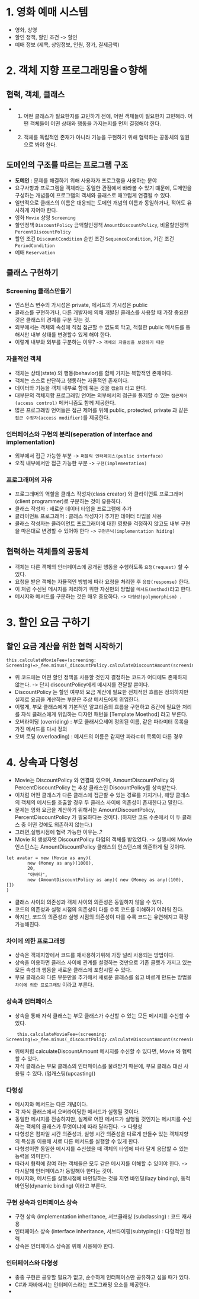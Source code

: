 # 1. 영화 예매 시스템
- 영화, 상영
- 할인 정책, 할인 조건 -> 할인
- 예매 정보 (제목, 상영정보, 인원, 정가, 결제금액)


# 2. 객체 지향 프로그래밍을ㅇ향해
## 협력, 객체, 클래스
- 1. 어떤 클래스가 필요한지를 고민하기 전에, 어떤 객체들이 필요한지 고민해라. 어떤 객체들이 어떤 상태와 행동을 가지는지를 먼저 결정해야 한다.
- 2. 객체를 독립적인 존재가 아니라 기능을 구현하기 위해 협력하는 공동체의 일원으로 봐야 한다. 

## 도메인의 구조를 따르는 프로그램 구조
- **도메인** : 문제를 해결하기 위해 사용자가 프로그램을 사용하는 분야
- 요구사항과 프로그램을 객체라는 동일한 관점에서 바라볼 수 있기 떄문에, 도메인을 구성하는 개념들이 프로그램의 객체와 클래스로 매끄럽게 연결될 수 있다.
- 일반적으로 클래스의 이름은 대응되는 도메인 개념의 이름과 동일하거나, 적어도 유사하게 지어야 한다.
- 영화 `Movie` 상영 `Screening` 
- 할인정책 `DiscountPolicy` 금액할인정책 `AmountDiscountPolicy`, 비율할인정책 `PercentDiscountPolicy`
- 할인 조건 `DiscountCondition` 순번 조건 `SequenceCondition`, 기간 조건 `PeriodCondition` 
- 예매 `Reservation`

## 클래스 구현하기
### Screening 클래스만들기
  - 인스턴스 변수의 가시성은 private, 메서드의 가시성은 public
  - 클래스를 구현하거나, 다른 개발자에 의해 개발된 클래스를 사용할 때 가장 중요한 것은 클래스의 경계를 구분 짓는 것.
  - 외부에서는 객체의 속성에 직접 접근할 수 없도록 막고, 적절한 public 메서드를 통해서만 내부 상태를 변경할수 있게 해야 한다.
  - 이렇게 내부와 외부를 구분하는 이유? -> `객체의 자율성을 보장하기 때문` 

### 자율적인 객체
- 객체는 상태(state) 와 행동(behavior)를 함께 가지는 복합적인 존재이다.
- 객체는 스스로 판단하고 행동하는 자율적인 존재이다.
- 데이터와 기능을 객체 내부로 함께 묶는 것을 `캡슐화` 라고 한다.
- 대부분의 객체지향 프로그래밍 언어는 외부에서의 접근을 통제할 수 있는 `접근제어(access control)` 메커니즘도 함께 제공한다.
- 많은 프로그래밍 언어들은 접근 제어를 위해 public, protected, private 과 같은 `접근 수정자(access modifier)`를 제공한다.

### 인터페이스와 구현의 분리(seperation of interface and implementation)
- 외부에서 접근 가능한 부분 -> `퍼블릭 인터페이스(public interface)`
- 오직 내부에서만 접근 가능한 부분 -> `구현(implementation)`

### 프로그래머의 자유
- 프로그래머의 역할을 클래스 작성자(class creator) 와 클라이언트 프로그래머(client programmer)로 구분하는 것이 유용하다. 
- 클래스 작성자 : 새로운 데이터 타입을 프로그램에 추가
- 클라이언트 프로그래머 : 클래스 작성자가 추가한 데이터 타입을 사용
- 클래스 작성자는 클라이언트 프로그래머에 대한 영향을 걱정하지 않고도 내부 구현을 마은대로 변경할 수 있어야 한다 -> `구현은닉(implementation hiding)`

## 협력하는 객체들의 공동체
- 객체는 다른 객체의 인터페이스에 공개된 행동을 수행하도록 `요청(request)` 할 수 있다.
- 요청을 받은 객체는 자율적인 방법에 따라 요청을 처리한 후 `응답(response)` 한다.
- 이 처럼 수신된 메시지를 처리하기 위한 자신만의 방법을 `메서드(method)`라고 한다.
- 메시지와 메서드를 구분하는 것은 매우 중요하다. ->  `다형성(polymorphism) `.

# 3. 할인 요금 구하기
## 할인 요금 계산을 위한 협력 시작하기
```
this.calculateMovieFee=(screening: Screening)=>_fee.minus(_discountPolicy.calculateDiscountAmount(screening));
```
- 위 코드에는 어떤 할인 정책을 사용할 것인지 결정하는 코드가 어디에도 존재하지 않는다. -> 단지 discountPolicy에게 메시지를 전달할 뿐이다.
- DiscountPolicy 는 할인 여부와 요금 계산에 필요한 전체적인 흐름은 정의하지만 실제로 요금을 계산하는 부분은 추상 메서드에게 위임한다.
- 이렇게, 부모 클래스에게 기본적인 알고리즘의 흐름을 구현하고 중간에 필요한 처리를 자식 클래스에게 위임하는 디자인 패턴을 [Template Moethod] 라고 부른다.
- 오버라이딩 (overriding) : 부모 클래서으세어 정의된 이름, 같은 파라미터 목록을 가진 메서드를 다시 정의
- 오버 로딩 (overloading) : 메서드의 이름은 같지만 파라ㄷ터 목록이 다른 경우

# 4. 상속과 다형성
- Movie는 DiscountPolicy 와 연결돼 있으며, AmountDiscountPolicy 와 PercentDiscountPolicy 는 추상 클래스인 DiscountPolicy를 상속받는다.
- 이처럼 어떤 클래스가 다른 클래스에 접근할 수 있는 경로를 가지거나, 해당 클래스의 객체의 메서드를 호춣할 경우 두 클래스 사이에 의존성이 존재한다고 말한다.
- 문제는 영화 요금을 계산하기 위해서는 AmountDiscountPolicy, PercentDiscountPolicy 가 필요하다는 것이다. (하지만 코드 수준에서 이 두 클래스 중 어떤 것에도 의존하지 않는다.)
- 그러면,실행시점에 협력 가능한 이유는..?
- Movie 의 생성자엣 DiscountPolicy 타입의 객체를 받았었다. -> 실행시에 Movie 인스턴스는 AmountDiscountPolicy 클래스의 인스턴스에 의존하게 될 것이다. 
```
let avatar = new (Movie as any)(
        new (Money as any)(1000), 
        20, 
        "아바타", 
        new (AmountDiscountPolicy as any)( new (Money as any)(100), [])
)
```
- 클래스 사이의 의존성과 객체 사이의 의존성은 동일하지 않을 수 있다.
- 코드의 의존성과 실행 시점의 의존성이 다를 수록 코드를 이해하기 어려워 진다.
- 하지만, 코드의 의존성과 실행 시점의 의존성이 다를 수록 코드는 유연해지고 확장 가능해진다.

### 차이에 의한 프로그래밍
- 상속은 객체지향에서 코드를 재사용하기위해 가장 널리 사용되는 방법이다.
- 상속을 이용하면 클래스 사이에 관계를 설정하는 것만으로 기존 클랫가 가지고 있는 모든 속성과 행동을 새로운 클래스에 포함시킬 수 있다.
- 부모 클래스와 다른 부분만을 추가해서 새로운 클래스를 쉽고 바르게 만드는 방법을 `차이에 의한 프로그래밍` 이라고 부른다.

### 상속과 인터페이스
- 상속을 통해 자식 클래스는 부모 클래스가 수신할 수 있는 모든 메시지를 수신할 수 있다.
```
    this.calculateMovieFee=(screening: Screening)=>_fee.minus(_discountPolicy.calculateDiscountAmount(screening));

```
- 위에처럼 calculateDiscountAmount 메시지를 수신할 수 있다면, Movie 와 협력할 수 있다.
- 자식 클래스는 부모 클래스의 인터페이스를 물려받기 때문에, 부모 클래스 대신 사용될 수 있다. (업캐스팅(upcasting))

### 다형성
- 메시지와 메서드는 다른 개념이다.
- 각 자식 클래스에서 오버라이딩한 메서드가 실행될 것이다.
- 동일한 메시지를 전송하지만, 실제로 어떤 메서드가 실행될 것인지는 메시지를 수신하는 객체의 클래스가 무엇이냐에 따라 달라진다. -> 다형성
- 다형성은 컴파일 시간 의존성과, 실행 시간 의존성을 다르게 만들수 있는 객체지향의 특성을 이용해 서로 다른 메서드를 실행할 수 있게 한다.
- 다형성이란 동일한 메시지를 수신했을 때 객체의 타입에 따라 달게 응답할 수 있는 능력을 의미한다.
- 따라서 협력에 참여 하는 객체들은 모두 같은 메시지를 이해할 수 있어야 한다. -> 다시말해 인터페이스가 동일해야 한다는 것이.
- 메시지와, 메서드를 실행시점에 바인딩하는 것을 지연 바인딩(lazy binding), 동적 바인딩(dynamic binding) 이라고 부른다. 

### 구현 상속과 인터페이스 상속
- 구현 상속 (implementation inheritance, 서브클래싱 (subclassing) : 코드 재사용
- 인터페이스 상속 (interface inheritance, 서브타이핑(subtyping)) : 다형적인 협력 
- 상속은 인터페이스 상속을 위해 사용해야 한다. 

### 인터페이스와 다형성
- 종종 구현은 공유할 필요가 없고, 순수하게 인터페이스만 공유하고 싶을 때가 있다. 
- C#과 자바에서는 인터페이스라는 프로그래밍 요소를 제공한다.
- 